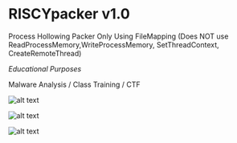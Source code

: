 # RISCYpacker v1.0
Process Hollowing Packer Only Using FileMapping
(Does NOT use ReadProcessMemory,WriteProcessMemory, SetThreadContext, CreateRemoteThread)

*Educational Purposes*

Malware Analysis / Class Training / CTF



![alt text](https://i.imgur.com/iQvKRzj.png)

![alt text](https://i.imgur.com/4svECNc.png)

![alt text](https://i.imgur.com/vvpZ4Pp.png)
